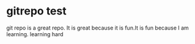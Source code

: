 # gitrepo test

git repo is a great repo. It is great because it is fun.It is fun because I am learning. learning hard


